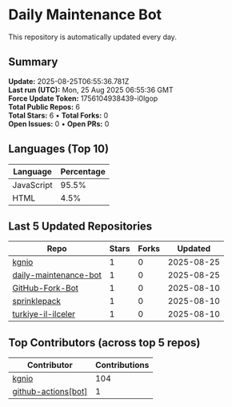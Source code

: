 # Daily Maintenance Bot

This repository is automatically updated every day.

## Summary
<!-- STATS:START -->
**Update:** 2025-08-25T06:55:36.781Z  
**Last run (UTC):** Mon, 25 Aug 2025 06:55:36 GMT  
**Force Update Token:** 1756104938439-i0lgop  
**Total Public Repos:** 6  
**Total Stars:** 6 • **Total Forks:** 0  
**Open Issues:** 0 • **Open PRs:** 0
<!-- STATS:END -->

## Languages (Top 10)
<!-- LANGS:START -->
Language | Percentage
--- | ---
JavaScript | 95.5%
HTML | 4.5%
<!-- LANGS:END -->

## Last 5 Updated Repositories
<!-- RECENT:START -->
Repo | Stars | Forks | Updated
--- | --- | --- | ---
[kgnio](https://github.com/kgnio/kgnio) | 1 | 0 | 2025-08-25
[daily-maintenance-bot](https://github.com/kgnio/daily-maintenance-bot) | 1 | 0 | 2025-08-25
[GitHub-Fork-Bot](https://github.com/kgnio/GitHub-Fork-Bot) | 1 | 0 | 2025-08-10
[sprinklepack](https://github.com/kgnio/sprinklepack) | 1 | 0 | 2025-08-10
[turkiye-il-ilceler](https://github.com/kgnio/turkiye-il-ilceler) | 1 | 0 | 2025-08-10
<!-- RECENT:END -->

## Top Contributors (across top 5 repos)
<!-- CONTRIB:START -->
Contributor | Contributions
--- | ---
[kgnio](https://github.com/kgnio) | 104
[github-actions[bot]](https://github.com/apps/github-actions) | 1
<!-- CONTRIB:END -->
